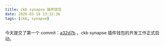 ```yaml
---
title: ckb synapse 插件钱包
date: 2020-03-18 13:32:36
tags: [ckb, synapse]
---
```


今天提交了第一个 commit：[a32d7b](https://github.com/rebase-network/synapse-extension/commit/a32d7ba4a475babb227ec669e7c998107bb8794f) ，ckb synapse 插件钱包的开发工作正式启动。

